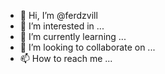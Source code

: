 - 👋 Hi, I’m @ferdzvill
- 👀 I’m interested in ...
- 🌱 I’m currently learning ...
- 💞️ I’m looking to collaborate on ...
- 📫 How to reach me ...

<!---
ferdzvill/ferdzvill is a ✨ special ✨ repository because its `README.md` (this file) appears on your GitHub profile.
You can click the Preview link to take a look at your changes.
--->
